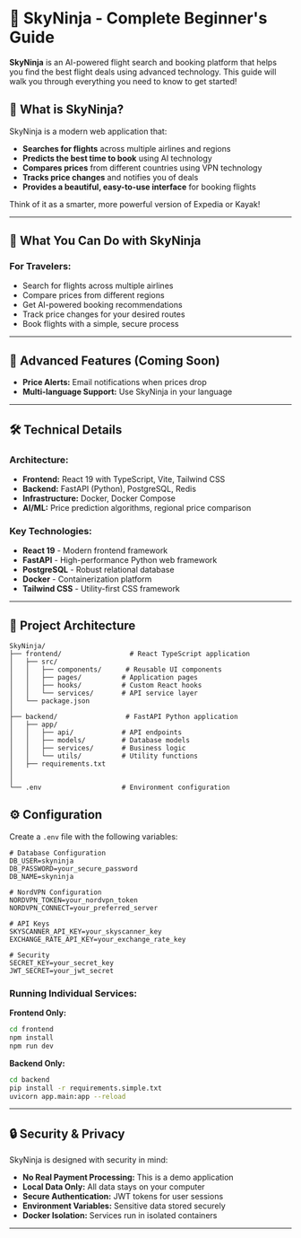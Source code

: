 # 🥷 SkyNinja - Complete Beginner's Guide

**SkyNinja** is an AI-powered flight search and booking platform that helps you find the best flight deals using advanced technology. This guide will walk you through everything you need to know to get started!

## 🎯 What is SkyNinja?

SkyNinja is a modern web application that:
- **Searches for flights** across multiple airlines and regions
- **Predicts the best time to book** using AI technology
- **Compares prices** from different countries using VPN technology
- **Tracks price changes** and notifies you of deals
- **Provides a beautiful, easy-to-use interface** for booking flights

Think of it as a smarter, more powerful version of Expedia or Kayak!

---

## 🎯 **What You Can Do with SkyNinja**

### **For Travelers:**
- Search for flights across multiple airlines
- Compare prices from different regions
- Get AI-powered booking recommendations
- Track price changes for your desired routes
- Book flights with a simple, secure process

---

## 🚀 **Advanced Features (Coming Soon)**

- **Price Alerts:** Email notifications when prices drop
- **Multi-language Support:** Use SkyNinja in your language
---

## 🛠️ **Technical Details**

### **Architecture:**
- **Frontend:** React 19 with TypeScript, Vite, Tailwind CSS
- **Backend:** FastAPI (Python), PostgreSQL, Redis
- **Infrastructure:** Docker, Docker Compose
- **AI/ML:** Price prediction algorithms, regional price comparison

### **Key Technologies:**
- **React 19** - Modern frontend framework
- **FastAPI** - High-performance Python web framework
- **PostgreSQL** - Robust relational database
- **Docker** - Containerization platform
- **Tailwind CSS** - Utility-first CSS framework

---

## 📁 Project Architecture

```
SkyNinja/
├── frontend/                 # React TypeScript application
│   ├── src/
│   │   ├── components/      # Reusable UI components
│   │   ├── pages/          # Application pages
│   │   ├── hooks/          # Custom React hooks
│   │   └── services/       # API service layer
│   └── package.json
│
├── backend/                 # FastAPI Python application
│   ├── app/
│   │   ├── api/            # API endpoints
│   │   ├── models/         # Database models
│   │   ├── services/       # Business logic
│   │   └── utils/          # Utility functions
│   ├── requirements.txt
│   
│
└── .env                    # Environment configuration

```

## ⚙️ Configuration

Create a `.env` file with the following variables:

```env
# Database Configuration
DB_USER=skyninja
DB_PASSWORD=your_secure_password
DB_NAME=skyninja

# NordVPN Configuration
NORDVPN_TOKEN=your_nordvpn_token
NORDVPN_CONNECT=your_preferred_server

# API Keys
SKYSCANNER_API_KEY=your_skyscanner_key
EXCHANGE_RATE_API_KEY=your_exchange_rate_key

# Security
SECRET_KEY=your_secret_key
JWT_SECRET=your_jwt_secret

```

### **Running Individual Services:**

**Frontend Only:**
```bash
cd frontend
npm install
npm run dev
```

**Backend Only:**
```bash
cd backend
pip install -r requirements.simple.txt
uvicorn app.main:app --reload
```
---

## 🔒 **Security & Privacy**

SkyNinja is designed with security in mind:

- **No Real Payment Processing:** This is a demo application
- **Local Data Only:** All data stays on your computer
- **Secure Authentication:** JWT tokens for user sessions
- **Environment Variables:** Sensitive data stored securely
- **Docker Isolation:** Services run in isolated containers

---
